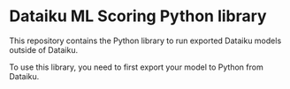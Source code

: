 # Dataiku ML Scoring Python library

This repository contains the Python library to run exported Dataiku models outside of Dataiku.

To use this library, you need to first export your model to Python from Dataiku.
